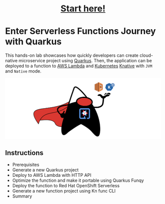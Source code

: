 <h1 align="center"><a href="./instructions/1-prerequisites.adoc">Start here!</a></h1>

# Enter Serverless Functions Journey with Quarkus

This hands-on lab showcases how quickly developers can create cloud-native microservice project using [Quarkus](https://quarkus.io/). Then, the application can be deployed to a function to [AWS Lambda](https://aws.amazon.com/lambda/) and [Kubernetes](https://kubernetes.io/) [Knative](https://knative.dev/docs/) with `JVM` and `Native` mode.

![quarkus-serverless-logo](images/quarkus-serverless-logo.png)

## Instructions

* Prerequisites
* Generate a new Quarkus project
* Deploy to AWS Lambda with HTTP API
* Optimize the function and make it portable using Quarkus Funqy
* Deploy the function to Red Hat OpenShift Serverless
* Generate a new function project using Kn func CLI
* Summary

